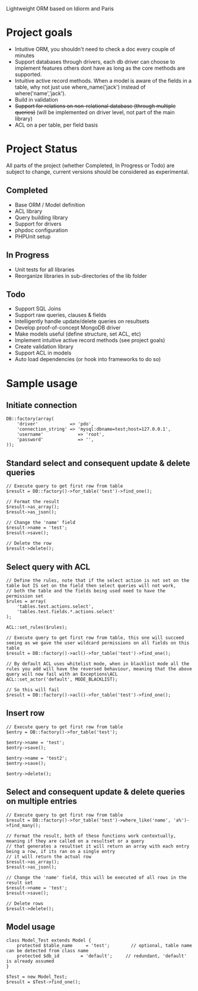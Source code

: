 Lightweight ORM based on Idiorm and Paris

# Project goals

* Intuitive ORM, you shouldn't need to check a doc every couple of minutes
* Support databases through drivers, each db driver can choose to implement features others dont have as long as the core methods are supported.
* Intuitive active record methods. When a model is aware of the fields in a table, why not just use where\_name('jack') instead of where('name','jack').
* Build in validation
* <del>Support for relations on non-relational database (through multiple queries)</del> (will be implemented on driver level, not part of the main library)
* ACL on a per table, per field basis

# Project Status

All parts of the project (whether Completed, In Progress or Todo) are subject to change, current versions should be considered as experimental.

## Completed 

* Base ORM / Model definition
* ACL library
* Query building library
* Support for drivers
* phpdoc configuration
* PHPUnit setup

## In Progress

* Unit tests for all libraries
* Reorganize libraries in sub-directories of the lib folder

## Todo

* Support SQL Joins
* Support raw queries, clauses & fields
* Intelligently handle update/delete queries on resultsets
* Develop proof-of-concept MongoDB driver
* Make models useful (define structure, set ACL, etc)
* Implement intuitive active record methods (see project goals)
* Create validation library
* Support ACL in models
* Auto load dependencies (or hook into frameworks to do so)

# Sample usage

## Initiate connection


    DB::factory(array(
        'driver'            => 'pdo',
        'connection_string' => 'mysql:dbname=test;host=127.0.0.1',
        'username'             => 'root',
        'password'             => '',
    ));


## Standard select and consequent update & delete queries


    // Execute query to get first row from table
    $result = DB::factory()->for_table('test')->find_one();
    
    // Format the result
    $result->as_array();
    $result->as_json();
    
    // Change the 'name' field
    $result->name = 'test';
    $result->save();
    
    // Delete the row
    $result->delete();


## Select query with ACL


    // Define the rules, note that if the select action is not set on the table but IS set on the field then select queries will not work,
    // both the table and the fields being used need to have the permission set
    $rules = array(
        'tables.test.actions.select',
        'tables.test.fields.*.actions.select'
    );
    
    ACL::set_rules($rules);

    // Execute query to get first row from table, this one will succeed seeing as we gave the user wildcard permissions on all fields on this table
    $result = DB::factory()->acl()->for_table('test')->find_one();

    // By default ACL uses whitelist mode, when in blacklist mode all the rules you add will have the reversed behaviour, meaning that the above query will now fail with an Exceptions\ACL
    ACL::set_actor('default', MODE_BLACKLIST);
    
    // So this will fail
    $result = DB::factory()->acl()->for_table('test')->find_one();


## Insert row


    // Execute query to get first row from table
    $entry = DB::factory()->for_table('test');
    
    $entry->name = 'test';
    $entry->save();
    
    $entry->name = 'test2';
    $entry->save();
    
    $entry->delete();


## Select and consequent update & delete queries on multiple entries


    // Execute query to get first row from table
    $result = DB::factory()->for_table('test')->where_like('name', 'a%')->find_many();
    
    // Format the result, both of these functions work contextually, meaning if they are called on a resultset or a query
    // that generates a resultset it will return an array with each entry being a row, if its ran on a single entry
    // it will return the actual row
    $result->as_array();
    $result->as_json();
    
    // Change the 'name' field, this will be executed of all rows in the result set
    $result->name = 'test';
    $result->save();
    
    // Delete rows
    $result->delete();


## Model usage


    class Model_Test extends Model {
        protected $table_name     = 'test';        // optional, table name can be detected from class name
        protected $db_id        = 'default';     // redundant, 'default' is already assumed
    }
    
    $Test = new Model_Test;
    $result = $Test->find_one();
